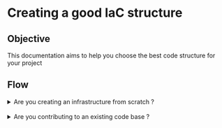 # Creating a good IaC structure

## Objective

This documentation aims to help you choose the best code structure for your project

## Flow

<details><summary>Are you creating an infrastructure from scratch ? </summary>  
  
Great ! First, how many teams will work on this infrastructure ?

<details><summary>1 team (The operational team)</summary>  

Only the operational team will be creating components in this infrastructure. Make sure that you know how will devs (and possibly data engineer) deploy their code and who creates what they will need to host them.

How many segmentation do you need to create your resources ? (Sandbox, dev, staging, production or is it global to all environments)

<details><summary>1 environment or multi environment ressources</summary>  

You could only need one if you're a creating a share network between environment, it's best to code it in the same place. This is very useful if you are building the hub of a hub and spoke.
It can also be used to manage IAM users or rules.

➡️ Divide your repository by project need (Network, DNS, IAM)

➡️ Don't hesitate to create sub layer for complex project needs. Per example, have different network configuration in and out of production.

```tree
.
├── layers
│   ├── gateways
│   ├── dns-and-private-ca
│   ├── github-runners
│   ├── load-balancers
│   │   ├── non-production
│   │   └── production
│   ├── subnet-routing
│   │   ├── dev
│   │   ├── network
│   │   ├── production
│   │   ├── sandbox
│   │   ├── staging
│   │   └── test
│   ├── transit-gateway-routing
│   │   ├── hub
│   │   └── spoke
│   ├── vpc
│   │   ├── dev
│   │   ├── network
│   │   ├── production
│   │   ├── sandbox
│   │   ├── staging
│   │   └── test
│   ├── vpc-endpoint
│   └── vpn
└── modules
    ├── dns-and-private-ca
    ├── gateways
    ├── github-runners
    ├── load-balancers
    ├── subnet-routing
    ├── transit-gateway-routing
    ├── vpc
    ├── vpc-endpoint
    └── vpn
```

This code base has been used on:

- Wizzair

</details>

<details><summary>2 or + environment</summary>  

This is the most classic setup, having multiple environment to have segmentation between stages of release.

To organize your code you will need to reflect on what you are most likely to create regularly ?

<details><summary>Environment (default approach)</summary>  

This is the default approach. You can start with pre-production and production.
This can also be used if you don't need Terraform to create the application requirement (Ex: For every app I need a new database or ECS instance)

➡️ IaC environment oriented

```tree
.
├── layers
│   └── fr
│       ├── dev
│       │   ├── application-1
│       │   │   ├── app.hcl
│       │   │   ├── bucket
│       │   │   │   └── terragrunt.hcl
│       │   │   ├── database
│       │   │   │   └── terragrunt.hcl
│       │   │   └── ecs
│       │   │       └── terragrunt.hcl
│       │   ├── application-2
│       │   │   ├── app.hcl
│       │   │   └── bucket
│       │   │       └── terragrunt.hcl
│       │   └── env.hcl
│       └── region.hcl
└── modules
```

</details>

<details><summary>Applications</summary>  

This approach gives more responsibility on each application

➡️ IaC application oriented

```tree
.
├── application-1
│   ├── app.hcl
│   └── fr
│       ├── dev
│       │   ├── bucket
│       │   │   └── terragrunt.hcl
│       │   ├── database
│       │   │   └── terragrunt.hcl
│       │   ├── ecs
│       │   │   └── terragrunt.hcl
│       │   └── env.hcl
│       └── region.hcl
└── application-2
    ├── app.hcl
    └── fr
        ├── dev
        │   ├── bucket
        │   │   └── terragrunt.hcl
        │   └── env.hcl
        └── region.hcl
```
</details>
</details>
</details>
<details><summary>2 or more teams</summary>  

You can have multiple operational teams. One for the network, IAM or even data engineers.

➡️ Create a repository for each team to seperate git flows

➡️ You can then follow the guidelines for `1 team` for each team.

</details>
</details>


<br>
<details>  
<summary> Are you contributing to an existing code base ? </summary>  
  
TODO

<details>  
<summary> Have you identified where you will add your ressources ? </summary>  
    

    
</details>
</details>
